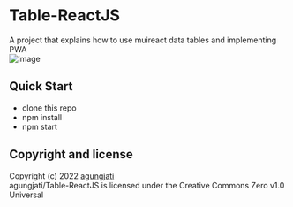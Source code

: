 # Table-ReactJS
A project that explains how to use muireact data tables and implementing PWA
<br />
![image](https://user-images.githubusercontent.com/21965071/161453640-5734427b-596c-42e0-a1d7-4124636951c2.png)


## Quick Start
- clone this repo
- npm install
- npm start

## Copyright and license
Copyright (c) 2022 <a href='https://github.com/agungjati'>agungjati</a> <br />
agungjati/Table-ReactJS is licensed under the
Creative Commons Zero v1.0 Universal
